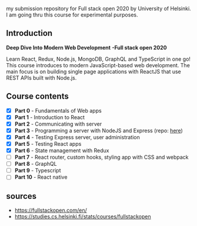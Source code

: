 my submission repository for Full stack open 2020 by University of Helsinki. I am going thru this course for experimental purposes.

## Introduction

**Deep Dive Into Modern Web Development**
**-Full stack open 2020**

Learn React, Redux, Node.js, MongoDB, GraphQL and TypeScript in one go! This course introduces to modern JavaScript-based web development. The main focus is on building single page applications with ReactJS that use REST APIs built with Node.js.

## Course contents

 - [x] **Part 0** - Fundamentals of Web apps
 - [x] **Part 1** - Introduction to React
 - [x] **Part 2** - Communicating with server
 - [x] **Part 3** - Programming a server with NodeJS and Express (repo: [here](https://github.com/jgengo/uoh_fullstackopen_2020_part3))
 - [x] **Part 4** - Testing Express server, user administration
 - [x] **Part 5** - Testing React apps
 - [x] **Part 6** - State management with Redux
 - [ ] **Part 7** - React router, custom hooks, styling app with CSS and webpack
 - [ ] **Part 8** - GraphQL
 - [ ] **Part 9** - Typescript
 - [ ] **Part 10** - React native

## sources
 - https://fullstackopen.com/en/
 - https://studies.cs.helsinki.fi/stats/courses/fullstackopen
